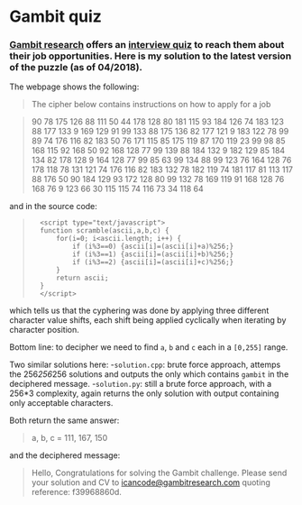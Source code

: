 # Gambit quiz

### [Gambit research](https://www.gambitresearch.com) offers an  [interview quiz](https://www.gambitresearch.com/quiz/) to reach them about their job opportunities. Here is my solution to the latest version of the puzzle (as of 04/2018).

The webpage shows the following:

> The cipher below contains instructions on how to apply for a job

> 90 78 175 126 88 111 50 44 178 128 80 181 115 93 184 126 74 183 123 88 177 133 9 169 129 91 99 133 88 175 136 82 177 121 9 183 122 78 99 89 74 176 116 82 183 50 76 171 115 85 175 119 87 170 119 23 99 98 85 168 115 92 168 50 92 168 128 77 99 139 88 184 132 9 182 129 85 184 134 82 178 128 9 164 128 77 99 85 63 99 134 88 99 123 76 164 128 76 178 118 78 131 121 74 176 116 82 183 132 78 182 119 74 181 117 81 113 117 88 176 50 90 184 129 93 172 128 80 99 132 78 169 119 91 168 128 76 168 76 9 123 66 30 115 115 74 116 73 34 118 64

and in the source code:

> 		<script type="text/javascript">
>		function scramble(ascii,a,b,c) {
>			for(i=0; i<ascii.length; i++) {
>				if (i%3==0) {ascii[i]=(ascii[i]+a)%256;}
>				if (i%3==1) {ascii[i]=(ascii[i]+b)%256;}
>				if (i%3==2) {ascii[i]=(ascii[i]+c)%256;}
>			}
>			return ascii;
>		}
>		</script>
		
which tells us that the cyphering was done by applying three different character value shifts, each shift being applied cyclically when iterating by character position.

Bottom line: to decipher we need to find `a`, `b` and `c` each in a `[0,255]` range.

Two similar solutions here:
-`solution.cpp`: brute force approach, attemps the 256*256*256 solutions and outputs the only which contains `gambit` in the deciphered message.
-`solution.py`: still a brute force approach, with a 256*3 complexity, again returns the only solution with output containing only acceptable characters.

Both return the same answer:

> a, b, c = 111, 167, 150

and the deciphered message:

> Hello, Congratulations for solving the Gambit challenge. Please send your solution and CV to icancode@gambitresearch.com quoting reference: f39968860d.